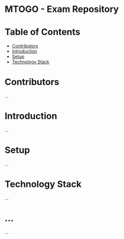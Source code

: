 # MTOGO - Exam Repository

# Table of Contents

- [Contributors](#contributors)
- [Introduction](#introduction)
- [Setup](#setup)
- [Technology Stack](#techology-stack)

# Contributors

...

# Introduction

...

# Setup

...

# Technology Stack

...

# ...

...
